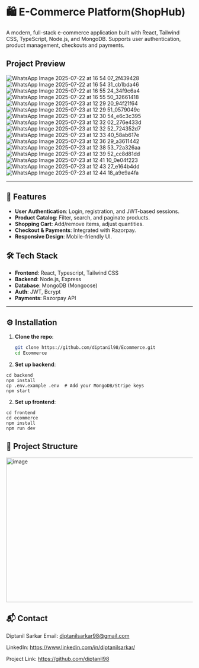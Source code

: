 # 🛍️ E-Commerce Platform(ShopHub)

A modern, full-stack e-commerce application built with React, Tailwind CSS, TypeScript, Node.js, and MongoDB. Supports user authentication, product management, checkouts and  payments.

## Project Preview
![WhatsApp Image 2025-07-22 at 16 54 07_2f439428](https://github.com/user-attachments/assets/d60b3606-8720-4a44-a011-b9c3bd64651f)
![WhatsApp Image 2025-07-22 at 16 54 31_cb1bda46](https://github.com/user-attachments/assets/ba2fb3f0-e8a2-4ed7-ae35-0d1828f8c9a8)
![WhatsApp Image 2025-07-22 at 16 55 24_34f9c6a4](https://github.com/user-attachments/assets/8f3d6b79-b479-4e63-9eaa-b0c25a63927e)
![WhatsApp Image 2025-07-22 at 16 55 50_32661418](https://github.com/user-attachments/assets/9049c55b-6f7a-4328-92d0-72ceca8c36c5)
![WhatsApp Image 2025-07-23 at 12 29 20_94f21f64](https://github.com/user-attachments/assets/c95d1de8-5495-4cf9-af98-5d29eb001204)
![WhatsApp Image 2025-07-23 at 12 29 51_0579049c](https://github.com/user-attachments/assets/a5964cb2-d8a7-405d-87f5-ad3f4aa20a38)
![WhatsApp Image 2025-07-23 at 12 30 54_e6c3c395](https://github.com/user-attachments/assets/4fad4d22-0c07-45ae-b5f1-1b94d2cbe7bd)
![WhatsApp Image 2025-07-23 at 12 32 02_276e433d](https://github.com/user-attachments/assets/187325e7-8dc3-470b-8f91-d1010155ba9a)
![WhatsApp Image 2025-07-23 at 12 32 52_724352d7](https://github.com/user-attachments/assets/081561fb-622e-4758-8997-bcbd37369319)
![WhatsApp Image 2025-07-23 at 12 33 40_58ab617e](https://github.com/user-attachments/assets/12464d63-6a18-4cb3-a8c0-05723f796550)
![WhatsApp Image 2025-07-23 at 12 36 29_a3611442](https://github.com/user-attachments/assets/186dd577-a978-4043-b31e-c562ab14d2d6)
![WhatsApp Image 2025-07-23 at 12 38 53_72a326aa](https://github.com/user-attachments/assets/2d494784-39e6-4e8a-adac-732bf6c5b01e)
![WhatsApp Image 2025-07-23 at 12 39 52_cc8d81dd](https://github.com/user-attachments/assets/5452f85e-a1a5-4ffc-9d34-a0d6a85df244)
![WhatsApp Image 2025-07-23 at 12 41 10_0e04f223](https://github.com/user-attachments/assets/ca71fe79-bb1c-48bb-88d4-440960f204e6)
![WhatsApp Image 2025-07-23 at 12 43 27_e164b4dd](https://github.com/user-attachments/assets/beb40575-6475-43db-8a40-e6578134718b)
![WhatsApp Image 2025-07-23 at 12 44 18_a9e9a4fa](https://github.com/user-attachments/assets/2a7793be-48ff-408e-afe3-d630e3e59180)

---

## 🚀 Features
- **User Authentication**: Login, registration, and JWT-based sessions.
- **Product Catalog**: Filter, search, and paginate products.
- **Shopping Cart**: Add/remove items, adjust quantities.
- **Checkout & Payments**: Integrated with Razorpay.
- **Responsive Design**: Mobile-friendly UI.

## 🛠️ Tech Stack
- **Frontend**: React, Typescript, Tailwind CSS  
- **Backend**: Node.js, Express  
- **Database**: MongoDB (Mongoose)  
- **Auth**: JWT, Bcrypt  
- **Payments**: Razorpay API  

---

## ⚙️ Installation
1. **Clone the repo**:
   ```bash
   git clone https://github.com/diptanil98/Ecommerce.git
   cd Ecommerce
2. **Set up backend**:
~~~
cd backend
npm install
cp .env.example .env  # Add your MongoDB/Stripe keys
npm start
~~~
2. **Set up frontend**:
~~~
cd frontend
cd ecommerce
npm install
npm run dev
~~~
## 📂 Project Structure

<img width="585" height="390" alt="image" src="https://github.com/user-attachments/assets/bde1ea54-83e8-4da4-93fa-6c9edd2b6645" />

## 📬 Contact
Diptanil Sarkar
Email: diptanilsarkar98@gmail.com

LinkedIn: https://www.linkedin.com/in/diptanilsarkar/

Project Link: https://github.com/diptanil98
